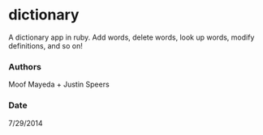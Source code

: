 dictionary
============

A dictionary app in ruby. Add words, delete words, 
look up words, modify definitions, and so on!

### Authors
Moof Mayeda + Justin Speers


### Date
7/29/2014
